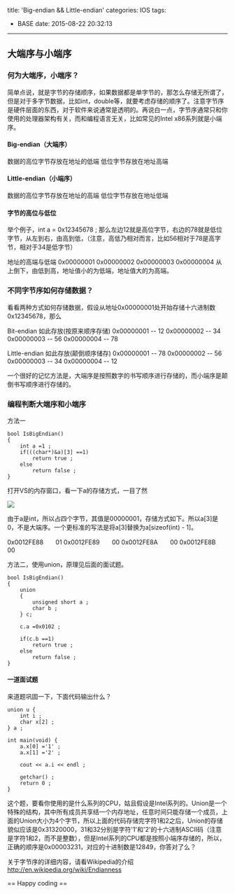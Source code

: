 title: 'Big-endian && Little-endian'
categories: IOS
tags:
  - BASE
date: 2015-08-22 20:32:13
---
## 大端序与小端序

### 何为大端序，小端序？

简单点说，就是字节的存储顺序，如果数据都是单字节的，那怎么存储无所谓了，但是对于多字节数据，比如int，double等，就要考虑存储的顺序了。注意字节序是硬件层面的东西，对于软件来说通常是透明的。再说白一点，字节序通常只和你使用的处理器架构有关，而和编程语言无关，比如常见的Intel x86系列就是小端序。

#### Big-endian（大端序） 

数据的高位字节存放在地址的低端 低位字节存放在地址高端

#### Little-endian（小端序）

数据的高位字节存放在地址的高端 低位字节存放在地址低端

#### 字节的高位与低位

举个例子，int a = 0x12345678 ; 那么左边12就是高位字节，右边的78就是低位字节，从左到右，由高到低，（注意，高低乃相对而言，比如56相对于78是高字节，相对于34是低字节）

地址的高端与低端
0x00000001
0x00000002
0x00000003
0x00000004
从上倒下，由低到高，地址值小的为低端，地址值大的为高端。

<!-- more -->

### 不同字节序如何存储数据？

看看两种方式如何存储数据，假设从地址0x00000001处开始存储十六进制数0x12345678，那么

Bit-endian 如此存放(按原来顺序存储)
0x00000001           -- 12
0x00000002           -- 34
0x00000003           -- 56
0x00000004           -- 78

Little-endian 如此存放(颠倒顺序储存)
0x00000001           -- 78
0x00000002           -- 56
0x00000003           -- 34
0x00000004           -- 12

一个很好的记忆方法是，大端序是按照数字的书写顺序进行存储的，而小端序是颠倒书写顺序进行存储的。

### 编程判断大端序和小端序

方法一
```
bool IsBigEndian()
{
    int a =1 ; 
    if(((char*)&a)[3] ==1)
        return true ;
    else
        return false ;
}
```

打开VS的内存窗口，看一下a的存储方式，一目了然

![](http://pic002.cnblogs.com/images/2011/64257/2011042122464910.png)

由于a是int，所以占四个字节，其值是00000001，存储方式如下。所以a[3]是0，不是大端序。一个更标准的写法是将a[3]替换为a[sizeof(int) - 1]。

0x0012FE88　　01
0x0012FE89　　00
0x0012FE8A　　00
0x0012FE8B　　00

方法二，使用union，原理见后面的面试题。

```
bool IsBigEndian()
{
    union
    {
        unsigned short a ;
        char b ;
    } c;

    c.a =0x0102 ;

    if(c.b ==1)
        return true ;
    else
        return false ;
}
```

#### 一道面试题

来道题巩固一下，下面代码输出什么？

```
union u {
    int i ;
    char x[2] ;
} a ;

int main(void) {
    a.x[0] ='1' ;
    a.x[1] ='2' ;

    cout << a.i << endl ;

    getchar() ;
    return 0 ;
}
```

这个题，要看你使用的是什么系列的CPU，姑且假设是Intel系列的。Union是一个特殊的结构，其中所有成员共享结一个内存地址，任意时间只能存储一个成员，上面的Union大小为4个字节，所以上面的代码存储完字符1和2之后，Union的存储貌似应该是0x31320000，31和32分别是字符'1'和'2'的十六进制ASCII码（注意是字符1和2，而不是整数），但是Intel系列的CPU都是按照小端序存储的，所以，正确的顺序是0x00003231，对应的十进制数是12849，你答对了么？

关于字节序的详细内容，请看Wikipedia的介绍 http://en.wikipedia.org/wiki/Endianness

== Happy coding ==

